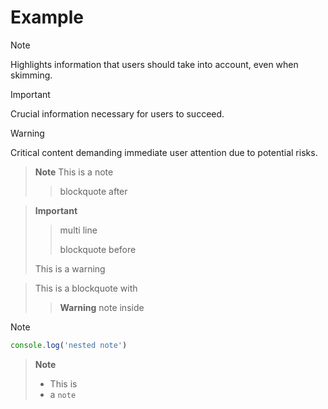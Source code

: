 # Example

> [!NOTE]
> Highlights information that users should take into account, even when skimming.

> [!IMPORTANT]
> Crucial information necessary for users to succeed.

> [!WARNING]
> Critical content demanding immediate user attention due to potential risks.

> **Note**
> This is a note
>
> > blockquote
> > after

> **Important**
>
> > multi line
> >
> > blockquote before
>
> This is a warning

> This is a blockquote with
>
> > **Warning**
> > note inside

> [!NOTE]
>
> ```js
> console.log('nested note')
> ```
>
> > **Note**
> >
> > - This is
> > - a `note`
